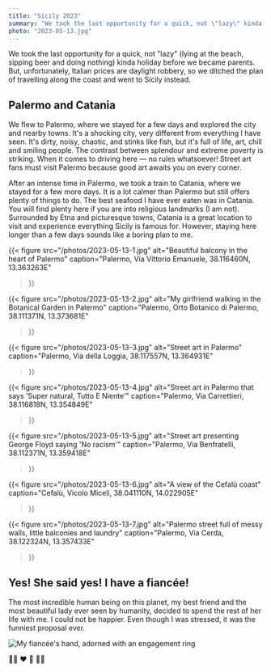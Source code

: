 ```yaml
---
title: "Sicily 2023"
summary: "We took the last opportunity for a quick, not \"lazy\" kinda holiday before we became parents. But, unfortunately, Italian prices are daylight robbery, so we ditched the plan of travelling along the coast and went to Sicily instead."
photo: "2023-05-13.jpg"
---
```


We took the last opportunity for a quick, not "lazy" (lying at the beach, sipping beer and doing nothing) kinda holiday before we became parents. But, unfortunately, Italian prices are daylight robbery, so we ditched the plan of travelling along the coast and went to Sicily instead.

## Palermo and Catania

We flew to Palermo, where we stayed for a few days and explored the city and nearby towns. It's a shocking city, very different from everything I have seen. It's dirty, noisy, chaotic, and stinks like fish, but it's full of life, art, chill and smiling people. The contrast between splendour and extreme poverty is striking. When it comes to driving here — no rules whatsoever! Street art fans must visit Palermo because good art awaits you on every corner.

After an intense time in Palermo, we took a train to Catania, where we stayed for a few more days. It is a lot calmer than Palermo but still offers plenty of things to do. The best seafood I have ever eaten was in Catania. You will find plenty here if you are into religious landmarks (I am not). Surrounded by Etna and picturesque towns, Catania is a great location to visit and experience everything Sicily is famous for. However, staying here longer than a few days sounds like a boring plan to me.

{{< figure
  src="/photos/2023-05-13-1.jpg"
  alt="Beautiful balcony in the heart of Palermo"
  caption="Palermo, Via Vittorio Emanuele, 38.116460N, 13.363263E"
>}}

{{< figure
  src="/photos/2023-05-13-2.jpg"
  alt="My girlfriend walking in the Botanical Garden in Palermo"
  caption="Palermo, Orto Botanico di Palermo, 38.111371N, 13.373681E"
>}}

{{< figure
  src="/photos/2023-05-13-3.jpg"
  alt="Street art in Palermo"
  caption="Palermo, Via della Loggia, 38.117557N, 13.364931E"
>}}

{{< figure
  src="/photos/2023-05-13-4.jpg"
  alt="Street art in Palermo that says 'Super natural, Tutto E Niente'"
  caption="Palermo, Via Carrettieri, 38.116818N, 13.354849E"
>}}

{{< figure
  src="/photos/2023-05-13-5.jpg"
  alt="Street art presenting George Floyd saying 'No racism'"
  caption="Palermo, Via Benfratelli, 38.112371N, 13.359418E"
>}}

{{< figure
  src="/photos/2023-05-13-6.jpg"
  alt="A view of the Cefalù coast"
  caption="Cefalù, Vicolo Miceli, 38.041110N, 14.022905E"
>}}

{{< figure
  src="/photos/2023-05-13-7.jpg"
  alt="Palermo street full of messy walls, little balconies and laundry"
  caption="Palermo, Via Cerda, 38.122324N, 13.357433E"
>}}


## Yes! She said yes! I have a fiancée!

The most incredible human being on this planet, my best friend and the most beautiful lady ever seen by humanity, decided to spend the rest of her life with me. I could not be happier. Even though I was stressed, it was the funniest proposal ever.

![My fiancée's hand, adorned with an engagement ring](/photos/2023-05-13-8.jpg)

🙍‍♂️ ♥️ 💍 🙍‍♀️
